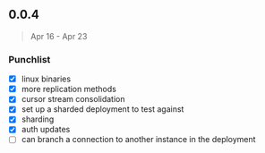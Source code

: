 ## 0.0.4

> Apr 16 - Apr 23

### Punchlist

- [x] linux binaries
- [x] more replication methods
- [x] cursor stream consolidation
- [x] set up a sharded deployment to test against
- [x] sharding
- [x] auth updates
- [ ] can branch a connection to another instance in the deployment
